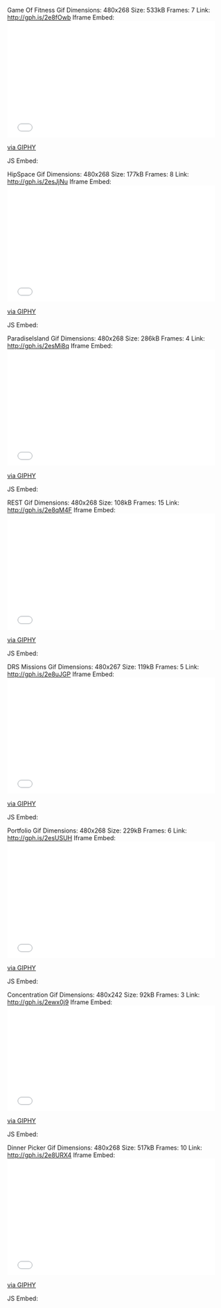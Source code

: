 Game Of Fitness Gif
Dimensions: 480x268
Size: 533kB
Frames: 7
Link: http://gph.is/2e8fOwb
Iframe Embed: <iframe src="//giphy.com/embed/myVH2nI6MgKxa" width="480" height="268" frameBorder="0" class="giphy-embed" allowFullScreen></iframe><p><a href="https://giphy.com/gifs/myVH2nI6MgKxa">via GIPHY</a></p>
JS Embed: <div style="max-width: 500px;" id="_giphy_myVH2nI6MgKxa"></div><script>var _giphy = _giphy || []; _giphy.push({id: "myVH2nI6MgKxa",w: 480, h: 268, clickthrough_url: "https://giphy.com/gifs/myVH2nI6MgKxa"});var g = document.createElement("script"); g.type = "text/javascript"; g.async = true;g.src = ("https:" == document.location.protocol ? "https://" : "http://") + "giphy.com/static/js/widgets/embed.js";var s = document.getElementsByTagName("script")[0]; s.parentNode.insertBefore(g, s);</script>

HipSpace Gif
Dimensions: 480x268
Size: 177kB
Frames: 8
Link: http://gph.is/2esJjNu
Iframe Embed: <iframe src="//giphy.com/embed/gS4VUV5bRxUis" width="480" height="268" frameBorder="0" class="giphy-embed" allowFullScreen></iframe><p><a href="https://giphy.com/gifs/gS4VUV5bRxUis">via GIPHY</a></p>
JS Embed: <div style="max-width: 500px;" id="_giphy_gS4VUV5bRxUis"></div><script>var _giphy = _giphy || []; _giphy.push({id: "gS4VUV5bRxUis",w: 480, h: 268, clickthrough_url: "https://giphy.com/gifs/gS4VUV5bRxUis"});var g = document.createElement("script"); g.type = "text/javascript"; g.async = true;g.src = ("https:" == document.location.protocol ? "https://" : "http://") + "giphy.com/static/js/widgets/embed.js";var s = document.getElementsByTagName("script")[0]; s.parentNode.insertBefore(g, s);</script>

ParadiseIsland Gif
Dimensions: 480x268
Size: 286kB
Frames: 4
Link: http://gph.is/2esMi8q
Iframe Embed: <iframe src="//giphy.com/embed/133qim6u7KkVy" width="480" height="268" frameBorder="0" class="giphy-embed" allowFullScreen></iframe><p><a href="https://giphy.com/gifs/133qim6u7KkVy">via GIPHY</a></p>
JS Embed: <div style="max-width: 500px;" id="_giphy_133qim6u7KkVy"></div><script>var _giphy = _giphy || []; _giphy.push({id: "133qim6u7KkVy",w: 480, h: 268, clickthrough_url: "https://giphy.com/gifs/133qim6u7KkVy"});var g = document.createElement("script"); g.type = "text/javascript"; g.async = true;g.src = ("https:" == document.location.protocol ? "https://" : "http://") + "giphy.com/static/js/widgets/embed.js";var s = document.getElementsByTagName("script")[0]; s.parentNode.insertBefore(g, s);</script>

REST Gif
Dimensions: 480x268
Size: 108kB
Frames: 15
Link: http://gph.is/2e8qM4F
Iframe Embed: <iframe src="//giphy.com/embed/7im2kJ31rFk8U" width="480" height="268" frameBorder="0" class="giphy-embed" allowFullScreen></iframe><p><a href="https://giphy.com/gifs/7im2kJ31rFk8U">via GIPHY</a></p>
JS Embed: <div style="max-width: 500px;" id="_giphy_7im2kJ31rFk8U"></div><script>var _giphy = _giphy || []; _giphy.push({id: "7im2kJ31rFk8U",w: 480, h: 268, clickthrough_url: "https://giphy.com/gifs/7im2kJ31rFk8U"});var g = document.createElement("script"); g.type = "text/javascript"; g.async = true;g.src = ("https:" == document.location.protocol ? "https://" : "http://") + "giphy.com/static/js/widgets/embed.js";var s = document.getElementsByTagName("script")[0]; s.parentNode.insertBefore(g, s);</script>

DRS Missions Gif
Dimensions: 480x267
Size: 119kB
Frames: 5
Link: http://gph.is/2e8uJGP
Iframe Embed: <iframe src="//giphy.com/embed/rOFXRJUJRntxm" width="480" height="267" frameBorder="0" class="giphy-embed" allowFullScreen></iframe><p><a href="https://giphy.com/gifs/rOFXRJUJRntxm">via GIPHY</a></p>
JS Embed: <div style="max-width: 500px;" id="_giphy_rOFXRJUJRntxm"></div><script>var _giphy = _giphy || []; _giphy.push({id: "rOFXRJUJRntxm",w: 480, h: 267, clickthrough_url: "https://giphy.com/gifs/rOFXRJUJRntxm"});var g = document.createElement("script"); g.type = "text/javascript"; g.async = true;g.src = ("https:" == document.location.protocol ? "https://" : "http://") + "giphy.com/static/js/widgets/embed.js";var s = document.getElementsByTagName("script")[0]; s.parentNode.insertBefore(g, s);</script>

Portfolio Gif
Dimensions: 480x268
Size: 229kB
Frames: 6
Link: http://gph.is/2esUSUH
Iframe Embed: <iframe src="//giphy.com/embed/t6ejRkOZGBaes" width="480" height="268" frameBorder="0" class="giphy-embed" allowFullScreen></iframe><p><a href="https://giphy.com/gifs/t6ejRkOZGBaes">via GIPHY</a></p>
JS Embed: <div style="max-width: 500px;" id="_giphy_t6ejRkOZGBaes"></div><script>var _giphy = _giphy || []; _giphy.push({id: "t6ejRkOZGBaes",w: 480, h: 268, clickthrough_url: "https://giphy.com/gifs/t6ejRkOZGBaes"});var g = document.createElement("script"); g.type = "text/javascript"; g.async = true;g.src = ("https:" == document.location.protocol ? "https://" : "http://") + "giphy.com/static/js/widgets/embed.js";var s = document.getElementsByTagName("script")[0]; s.parentNode.insertBefore(g, s);</script>


Concentration Gif
Dimensions: 480x242
Size: 92kB
Frames: 3
Link: http://gph.is/2ewx0j9
Iframe Embed: <iframe src="//giphy.com/embed/AAXgnu6GelhlK" width="480" height="242" frameBorder="0" class="giphy-embed" allowFullScreen></iframe><p><a href="https://giphy.com/gifs/AAXgnu6GelhlK">via GIPHY</a></p>
JS Embed: <div style="max-width: 500px;" id="_giphy_AAXgnu6GelhlK"></div><script>var _giphy = _giphy || []; _giphy.push({id: "AAXgnu6GelhlK",w: 480, h: 242, clickthrough_url: "https://giphy.com/gifs/AAXgnu6GelhlK"});var g = document.createElement("script"); g.type = "text/javascript"; g.async = true;g.src = ("https:" == document.location.protocol ? "https://" : "http://") + "giphy.com/static/js/widgets/embed.js";var s = document.getElementsByTagName("script")[0]; s.parentNode.insertBefore(g, s);</script>


Dinner Picker Gif
Dimensions: 480x268
Size: 517kB
Frames: 10
Link: http://gph.is/2e8URX4
Iframe Embed: <iframe src="//giphy.com/embed/zxdJ5NX9RpQDm" width="480" height="268" frameBorder="0" class="giphy-embed" allowFullScreen></iframe><p><a href="https://giphy.com/gifs/zxdJ5NX9RpQDm">via GIPHY</a></p>
JS Embed: <div style="max-width: 500px;" id="_giphy_zxdJ5NX9RpQDm"></div><script>var _giphy = _giphy || []; _giphy.push({id: "zxdJ5NX9RpQDm",w: 480, h: 268, clickthrough_url: "https://giphy.com/gifs/zxdJ5NX9RpQDm"});var g = document.createElement("script"); g.type = "text/javascript"; g.async = true;g.src = ("https:" == document.location.protocol ? "https://" : "http://") + "giphy.com/static/js/widgets/embed.js";var s = document.getElementsByTagName("script")[0]; s.parentNode.insertBefore(g, s);</script>




